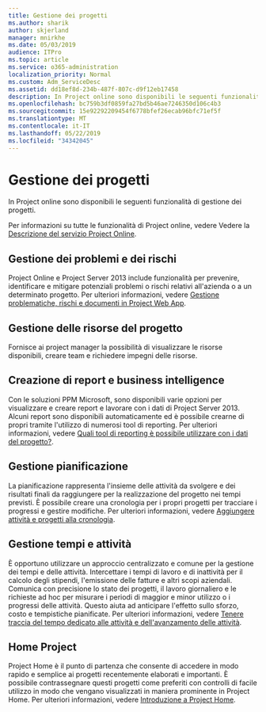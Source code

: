 ```yaml
---
title: Gestione dei progetti
ms.author: sharik
author: skjerland
manager: mnirkhe
ms.date: 05/03/2019
audience: ITPro
ms.topic: article
ms.service: o365-administration
localization_priority: Normal
ms.custom: Adm_ServiceDesc
ms.assetid: dd18ef8d-234b-487f-807c-d9f12eb17458
description: In Project online sono disponibili le seguenti funzionalità di gestione dei progetti.
ms.openlocfilehash: bc759b3df0859fa27bd5b46ae7246350d106c4b3
ms.sourcegitcommit: 15e92292209454f6778bfef26ecab96bfc71ef5f
ms.translationtype: MT
ms.contentlocale: it-IT
ms.lasthandoff: 05/22/2019
ms.locfileid: "34342045"
---
```

# <a name="project-management"></a>Gestione dei progetti

In Project online sono disponibili le seguenti funzionalità di gestione dei progetti.
  
Per informazioni su tutte le funzionalità di Project online, vedere Vedere la [Descrizione del servizio Project Online](project-online-service-description.md).
  
## <a name="issues-and-risk-management"></a>Gestione dei problemi e dei rischi
<a name="bkmk_IssuesRiskManagement"> </a>

Project Online e Project Server 2013 include funzionalità per prevenire, identificare e mitigare potenziali problemi o rischi relativi all'azienda o a un determinato progetto. Per ulteriori informazioni, vedere [Gestione problematiche, rischi e documenti in Project Web App](https://go.microsoft.com/fwlink/?LinkId=402634).
  
## <a name="manage-project-resources"></a>Gestione delle risorse del progetto
<a name="bkmk_ManageProjectResources"> </a>

Fornisce ai project manager la possibilità di visualizzare le risorse disponibili, creare team e richiedere impegni delle risorse.
  
## <a name="reporting-and-business-intelligence"></a>Creazione di report e business intelligence
<a name="bkmk_ReportingBusinessIntelligence"> </a>

Con le soluzioni PPM Microsoft, sono disponibili varie opzioni per visualizzare e creare report e lavorare con i dati di Project Server 2013. Alcuni report sono disponibili automaticamente ed è possibile crearne di propri tramite l'utilizzo di numerosi tool di reporting. Per ulteriori informazioni, vedere [Quali tool di reporting è possibile utilizzare con i dati del progetto?](https://go.microsoft.com/fwlink/?LinkId=402642).
  
## <a name="schedule-management"></a>Gestione pianificazione
<a name="bkmk_ScheduleManagement"> </a>

La pianificazione rappresenta l'insieme delle attività da svolgere e dei risultati finali da raggiungere per la realizzazione del progetto nei tempi previsti. È possibile creare una cronologia per i propri progetti per tracciare i progressi e gestire modifiche. Per ulteriori informazioni, vedere [Aggiungere attività e progetti alla cronologia](https://go.microsoft.com/fwlink/?LinkID=402655).
  
## <a name="time-and-task-management"></a>Gestione tempi e attività
<a name="bkmk_TimeTaskManagement"> </a>

È opportuno utilizzare un approccio centralizzato e comune per la gestione dei tempi e delle attività. Intercettare i tempi di lavoro e di inattività per il calcolo degli stipendi, l'emissione delle fatture e altri scopi aziendali. Comunica con precisione lo stato dei progetti, il lavoro giornaliero e le richieste ad hoc per misurare i periodi di maggior e minor utilizzo o i progressi delle attività. Questo aiuta ad anticipare l'effetto sullo sforzo, costo e tempistiche pianificate. Per ulteriori informazioni, vedere [Tenere traccia del tempo dedicato alle attività e dell'avanzamento delle attività](https://go.microsoft.com/fwlink/p/?LinkId=271321).

## <a name="project-home"></a>Home Project
Project Home è il punto di partenza che consente di accedere in modo rapido e semplice ai progetti recentemente elaborati e importanti. È possibile contrassegnare questi progetti come preferiti con controlli di facile utilizzo in modo che vengano visualizzati in maniera prominente in Project Home. Per ulteriori informazioni, vedere [Introduzione a Project Home](https://support.office.com/article/get-started-with-project-home-a3b38418-35e7-4df4-8e4a-ba6a4fa0562a?ui=en-US&rs=en-US&ad=US).

